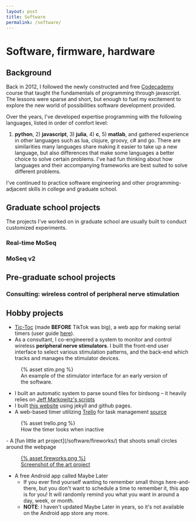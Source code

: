 ```yaml
---
layout: post
title: Software
permalink: /software/
---
```


<!-- REWRITE!!! make a bit more professional -->
<!-- # Outline
- [x] background about my programming abilities
- Describe the main highlights I've used my programming for
  1. Building and managing MoSeq, building real-time MoSeq
  2. Data analysis, pipelining, and figure generation
  3. Building hardware and experiments -->

# Software, firmware, hardware

## Background

Back in 2012, I followed the newly constructed and free [Codecademy](https://www.codecademy.com/) course that taught the fundamentals of programming through javascript.
The lessons were sparse and short, but enough to fuel my excitement to explore the new world of possibilities software development provided.

<!-- Describe general experience with different programming languages, paradigms, and platforms -->
Over the years, I've developed expertise programming with the following languages, listed in order of comfort level:
1) **python**, 2) **javascript**, 3) **julia**, 4) **c**, 5) **matlab**, and gathered experience in other languages such as lua, clojure, groovy, c# and go.
There are similarities many languages share making it easier to take up a new language, but also differences that make some
languages a better choice to solve certain problems. I've had fun thinking about how languages and their accompanying frameworks
are best suited to solve different problems.

I've continued to practice software engineering and other programming-adjacent skills in college and graduate school.

## Graduate school projects

The projects I've worked on in graduate school are usually built to conduct customized experiments.

### Real-time MoSeq

### MoSeq v2

## Pre-graduate school projects

### Consulting: wireless control of peripheral nerve stimulation

## Hobby projects

- [Tic-Toc](/tic-toc/) (made **BEFORE** TikTok was big), a web app for making serial timers (user guide [here](https://wingillis.github.io/blog/tic-toc/)).
- As a consultant, I co-engineered a system to monitor and control wireless **peripheral nerve stimulators**. I built the front-end user interface to select various stimulation patterns, and the back-end which tracks and manages the stimulator devices.

<figure>
  {% asset stim.png %}
  <figcaption>An example of the stimulator interface for an early version of the software.</figcaption>
</figure>

<!-- <figure>
  <div class="pure-u-1 pure-u-md-1-2">
    {% asset lw10rhp_currents.png class='pure-img' %}
  </div>
  <div class="pure-u-1 pure-u-md-1-2">
    {% asset current_voltage.png class='pure-img' %}
  </div>
  <figcaption>Examples of some plots I make describing experiments I've run</figcaption>
</figure> -->

- I built an automatic system to parse sound files for birdsong – it heavily relies on [Jeff Markowitz's scripts](https://github.com/jmarkow/zftftb)
- I built [this website](https://github.com/wingillis/wingillis.github.io) using jekyll and github pages.
- A web-based timer utilizing [Trello](https://trello.com) for task management [source](https://github.com/wingillis/trelloAlarm)
<figure>
  {% asset trello.png %}
  <figcaption>How the timer looks when inactive</figcaption>
</figure>
- A [fun little art project](/software/fireworks/) that shoots small circles around the webpage
<figure>
  <a href="/software/fireworks">
    {% asset fireworks.png %}
    <figcaption>Screenshot of the art project</figcaption>
  </a>
</figure>

- A free Android app called Maybe Later
  - If you ever find yourself wanting to remember small things here-and-there, but you don't want to schedule a time to remember it, this app is for you! It will randomly remind you what you want in around a day, week, or month.
  - **NOTE**: I haven't updated Maybe Later in years, so it's not available on the Android app store any more.

<!-- ## Small, fun, and silly projects -->